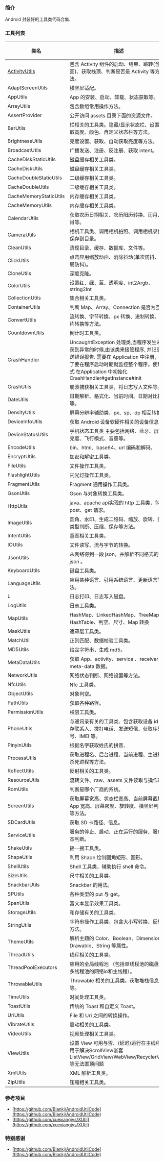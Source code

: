 ### 简介

Android 封装好的工具类代码合集. 

###  工具列表

| 类名                                                         | 描述                                                         | 用法 |
| ------------------------------------------------------------ | ------------------------------------------------------------ | ---- |
| [ActivityUtils](https://github.com/hgncxzy/AndroidUtils/blob/master/lib_util/src/main/java/com/xzy/utils/activity/ActivityUtils.java) | 包含 Activity 组件的启动、结束、跳转(含动画)、获取栈顶、判断是否是 Activity 等方法。 |      |
| AdaptScreenUtils                                             | 横竖屏适配。                                                 |      |
| AppUtils                                                     | App 的安装、启动、卸载、状态获取等。                         |      |
| ArrayUtils                                                   | 包含数组常用操作方法。                                       |      |
| AssertProvider                                               | 公开访问 assets 目录下面的资源文件。                         |      |
| BarUtils                                                     | 栏相关的工具类。隐藏/显示状态栏、设置/获取高度、颜色、自定义状态栏等方法。 |      |
| BrightnessUtils                                              | 亮度设置、获取、自动获取亮度等方法。                         |      |
| BroadcastUtils                                               | 广播发送、注册、反注册、获取 intent。                        |      |
| CacheDiskStaticUtils                                         | 磁盘缓存相关工具类。                                         |      |
| CacheDiskUtils                                               | 磁盘缓存相关工具类。                                         |      |
| CacheDoubleStaticUtils                                       | 二级缓存相关工具类。                                         |      |
| CacheDoubleUtils                                             | 二级缓存相关工具类。                                         |      |
| CacheMemoryStaticUtils                                       | 内存缓存相关工具类。                                         |      |
| CacheMemoryUtils                                             | 内存缓存相关工具类。                                         |      |
| CalendarUtils                                                | 获取农历日期相关、农历阳历转换、闰月、生肖等。               |      |
| CameraUtils                                                  | 相机工具类、调用相机拍照、调用相机录像并保存到目录。         |      |
| CleanUtils                                                   | 清理目录、缓存、数据库、文件等。                             |      |
| ClickUtils                                                   | 点击应用缩放动画、消除抖动(单次防抖、全局防抖)。             |      |
| CloneUtils                                                   | 深度克隆。                                                   |      |
| ColorUtils                                                   | 设置红、绿、蓝、透明度、int2Argb、string2Int                 |      |
| CollectionUtils                                              | 集合相关工具类。                                             |      |
| ContainerUtils                                               | 判断 Map、Array、Connection 是否为空。                       |      |
| ConvertUtils                                                 | 流转换、字节转换、px 转换、进制转换、图片转换等方法。        |      |
| CountdownUtils                                               | 倒计时工具类。                                               |      |
| CrashHandler                                                 | UncaughtException 处理类,当程序发生未捕获到异常的时候,由该类来接管程序, 并记录发送错误报告. 需要在 Application 中注册，为了要在程序启动时期就监控整个程序。使用方式  在Application 中初始化 CrashHandler#getInstance#init |      |
| CrashUtils                                                   | 崩溃捕获相关工具类，将日志写入文件等。                       |      |
| DateUtils                                                    | 日期解析、格式化、当前时间、日期对比操作等。                 |      |
| DensityUtils                                                 | 屏幕分辨率辅助类，px、sp、dp 相互转换。                      |      |
| DeviceInfoUtils                                              | 获取 Android 设备软硬件相关的设备信息。                      |      |
| DeviceStatusUtils                                            | 手机状态工具类 主要包括网络、蓝牙、屏幕亮度、飞行模式、音量等。 |      |
| EncodeUtils                                                  | bin、html、base64、url 编码和解码。                          |      |
| EncryptUtils                                                 | 加密和解密工具类。                                           |      |
| FileUtils                                                    | 文件操作工具类。                                             |      |
| FlashlightUtils                                              | 闪光灯操作工具类。                                           |      |
| FragmentUtils                                                | Fragment 通用操作工具类。                                    |      |
| GsonUtils                                                    | Gson 与对象转换工具类。                                      |      |
| HttpUtils                                                    | java、apache api实现的 http 工具类，包含 post、get 请求。    |      |
| ImageUtils                                                   | 圆角、水印、生成二维码、缩放、旋转、图片类型判断、压缩、保存等方法。 |      |
| IntentUtils                                                  | 意图相关工具类。                                             |      |
| IOUtils                                                      | 文件读写、流与字节的转换。                                   |      |
| JsonUtils                                                    | 从网络得到一段 json，并解析不同格式的 json 。                |      |
| KeyboardUtils                                                | 键盘工具类。                                                 |      |
| LanguageUtils                                                | 应用某种语言、引用系统语言、更新语言等方法。                 |      |
| L                                                            | 日志打印、日志写入磁盘。                                     |      |
| LogUtils                                                     | 日志工具类。                                                 |      |
| MapUtils                                                     | HashMap、LinkedHashMap、TreeMap、HashTable、判空、尺寸、Map 转换 |      |
| MaskUtils                                                    | 遮罩层工具类。                                               |      |
| MatchUtil                                                    | 正则匹配、数据校验工具类。                                   |      |
| MD5Utils                                                     | 给定字符串，生成 md5。                                       |      |
| MetaDataUtils                                                | 获取 App、activity、service 、receiver 的 meta-data 数据。   |      |
| NetworkUtils                                                 | 网络状态判断、网络设置等方法。                               |      |
| NfcUtils                                                     | Nfc 工具类。                                                 |      |
| ObjectUtils                                                  | 对象判空。                                                   |      |
| PathUtils                                                    | 获取各种路径。                                               |      |
| PermissionUtils                                              | 权限工具类。                                                 |      |
| PhoneUtils                                                   | 与通讯录有关的工具类、包含获取设备 id，保存联系人、拨打电话、发送短信、获取序列号、IMEI 等。 |      |
| PinyinUtils                                                  | 根据名字获取姓氏的拼音、                                     |      |
| ProcessUtils                                                 | 获取进程名、后台进程、当前进程、主进程、杀死进程等方法。     |      |
| ReflectUtils                                                 | 反射相关的工具类。                                           |      |
| ResourceUtils                                                | 流转文件、raw、assets 文件读取与操作等。                     |      |
| RomUtils                                                     | 判断是哪个厂商的系统。                                       |      |
| ScreenUtils                                                  | 获取屏幕宽高、状态栏宽高、当前屏幕截屏、App 宽高、屏幕密度、旋转度、横竖屏判断等方法。 |      |
| SDCardUtils                                                  | 获取 SD 卡路径、信息。                                       |      |
| ServiceUtils                                                 | 服务的停止、启动、正在运行的服务、服务状态判断。             |      |
| ShakeUtils                                                   | 摇一摇工具类。                                               |      |
| ShapeUtils                                                   | 利用 Shape 绘制圆角矩形、圆形。                              |      |
| ShellUtils                                                   | Shell 工具类，辅助执行 shell 命令。                          |      |
| SizeUtils                                                    | 尺寸相关的工具类。                                           |      |
| SnackbarUtils                                                | Snackbar 的用法。                                            |      |
| SPUtils                                                      | 各种类型的 put 与 get。                                      |      |
| SpanUtils                                                    | 富文本显示效果工具类。                                       |      |
| StorageUtils                                                 | 和存储有关的工具类。                                         |      |
| StringUtils                                                  | 字符串操作工具类，包含大小写转换、反转等方法。               |      |
| ThemeUtils                                                   | 解析主题的 Color、Boolean、Dimension 、Drawable、String 等属性。 |      |
| ThreadUtils                                                  | 线程相关的工具类。                                           |      |
| ThreadPoolExecutors                                          | 应用的全局线程池 （包括单线程池的磁盘io，多线程池的网络io和主线程）。 |      |
| ThrowableUtils                                               | Throwable 相关的工具类。获取堆栈信息等。                     |      |
| TimeUtils                                                    | 时间处理工具类。                                             |      |
| ToastUtils                                                   | 传统的 Toast 和自定义 Toast。                                |      |
| UriUtils                                                     | File 和 Uri 之间的转换操作。                                 |      |
| VibrateUtils                                                 | 震动相关的工具类。                                           |      |
| VideoUtils                                                   | 视频处理相关工具类。                                         |      |
| ViewUtils                                                    | 设置 View 可用与否、(延迟)运行在主线程、用于解决ScrollView嵌套ListView/GridView/WebView/RecyclerView等无法置顶问题 |      |
| XmlUtils                                                     | XML 解析工具类。                                             |      |
| ZipUtils                                                     | 压缩相关工具类。                                             |      |



### 参考项目

- [https://github.com/Blankj/AndroidUtilCode](https://github.com/Blankj/AndroidUtilCode)
- [https://github.com/xuexiangjys/XUtil](https://github.com/xuexiangjys/XUtil)

### 特别感谢

- [https://github.com/Blankj/AndroidUtilCode](https://github.com/Blankj/AndroidUtilCode)


